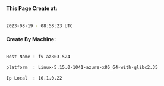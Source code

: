 
   
#### This Page Create at:

```bash

2023-08-19 - 08:58:23 UTC

```

#### Create By Machine:

```bash

Host Name : fv-az803-524

platform  : Linux-5.15.0-1041-azure-x86_64-with-glibc2.35

Ip Local  : 10.1.0.22

```

